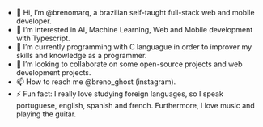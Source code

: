 - 👋 Hi, I’m @brenomarq, a brazilian self-taught full-stack web and mobile developer.
- 👀 I’m interested in AI, Machine Learning, Web and Mobile development with Typescript.
- 🌱 I’m currently programming with C languague in order to improver my skills and knowledge as a programmer.
- 💞️ I’m looking to collaborate on some open-source projects and web development projects.
- 📫 How to reach me @breno_ghost (instagram).
- ⚡ Fun fact: I really love studying foreign languages, so I speak portuguese, english, spanish and french. Furthermore, I love music and playing the guitar.

<!---
brenomarq/brenomarq is a ✨ special ✨ repository because its `README.md` (this file) appears on your GitHub profile.
You can click the Preview link to take a look at your changes.
--->
